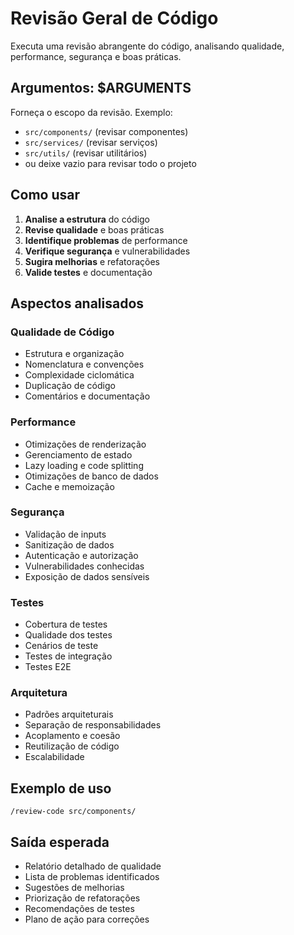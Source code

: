 # Revisão Geral de Código

Executa uma revisão abrangente do código, analisando qualidade, performance, segurança e boas práticas.

## Argumentos: $ARGUMENTS

Forneça o escopo da revisão. Exemplo:
- `src/components/` (revisar componentes)
- `src/services/` (revisar serviços)
- `src/utils/` (revisar utilitários)
- ou deixe vazio para revisar todo o projeto

## Como usar

1. **Analise a estrutura** do código
2. **Revise qualidade** e boas práticas
3. **Identifique problemas** de performance
4. **Verifique segurança** e vulnerabilidades
5. **Sugira melhorias** e refatorações
6. **Valide testes** e documentação

## Aspectos analisados

### Qualidade de Código
- Estrutura e organização
- Nomenclatura e convenções
- Complexidade ciclomática
- Duplicação de código
- Comentários e documentação

### Performance
- Otimizações de renderização
- Gerenciamento de estado
- Lazy loading e code splitting
- Otimizações de banco de dados
- Cache e memoização

### Segurança
- Validação de inputs
- Sanitização de dados
- Autenticação e autorização
- Vulnerabilidades conhecidas
- Exposição de dados sensíveis

### Testes
- Cobertura de testes
- Qualidade dos testes
- Cenários de teste
- Testes de integração
- Testes E2E

### Arquitetura
- Padrões arquiteturais
- Separação de responsabilidades
- Acoplamento e coesão
- Reutilização de código
- Escalabilidade

## Exemplo de uso

```
/review-code src/components/
```

## Saída esperada

- Relatório detalhado de qualidade
- Lista de problemas identificados
- Sugestões de melhorias
- Priorização de refatorações
- Recomendações de testes
- Plano de ação para correções
